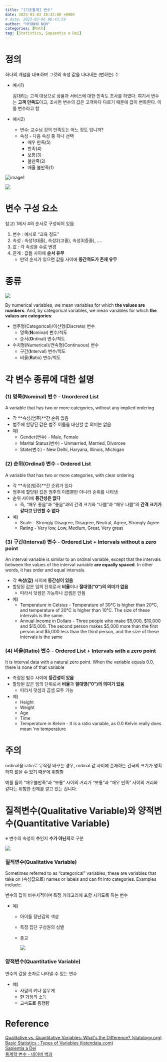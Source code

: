 ```yaml
---
title: "[기초통계] 변수"
date: 2023-01-03 18:32:00 +0900
# date: 2023-03-06 08:43:59
author: "HYUNHO NOH"
categories: [Math]
tag: [Statistics, Sapientia a Dei]
---
```

<!-- author_profile: false
toc: true
sidebar:
    nav: "docs"
--- -->

# 정의

하나의 개념을 대표하며 그것의 속성 값을 나타내는 (변하는) 수

- 예시1)
    
    김대리는 고객 대상으로 상품과 서비스에 대한 만족도 조사를 하였다. 여기서 변수는 **고객 만족도**이고, 조사한 변수의 값은 고객마다 다르기 때문에 값이 변화한다. 이를 변수라고 함
    
- 예시2)
    - 변수: 교수님 강의 만족도는 어느 정도 입니까?
    - 속성 - 다음 속성 중 하나 선택
        - 매우 만족(5)
        - 만족(4)
        - 보통(3)
        - 불만족(2)
        - 매울 불만족(1)

![image1](https://github.com/nhh2907/nhh2907.github.io/blob/master/image/2023-03-15_Math_Statistics_1-5_Variable/1.jpeg)

<img src = "https://github.com/nhh2907/nhh2907.github.io/blob/master/image/2023-03-15_Math_Statistics_1-5_Variable/1.jpeg">


# 변수 구성 요소

참고) 1에서 4의 순서로 구성되어 있음

1. 변수 : 예시로 “교육 정도”
2. 속성 : 속성1(대졸), 속성2(고졸), 속성3(중졸), ….
3. 값 : 각 속성을 수로 변경
4. 관계 : 값들 사이에 **순서 유무**
    - 만약 순서가 있으면 값들 사이에 **등간척도가 존재 유무**

# 종류

<img src = "https://github.com/nhh2907/nhh2907.github.io/blob/master/image/2023-03-15_Math_Statistics_1-5_Variable/4.png">

By numerical variables, we mean variables for which **the values are numbers**. And, by categorical variables, we mean variables for which **the values are categories**:

- 범주형(Categorical)/이산형(Discrete) 변수
    - 명목(**N**ominal) 변수/척도
    - 순서(**O**rdinal) 변수/척도
- 수치형(Numerical)/연속형(Continuous) 변수
    - 구간(**I**nterval) 변수/척도
    - 비율(**R**atio) 변수/척도

# 각 변수 종류에 대한 설명

### (1) 명목(Nominal) 변수 - Unordered List

A variable that has two or more categories, without any implied ordering

- 각 **속성(범주)**간 순위 없음
- 범주에 할당된 값은 범주 이름을 대신할 뿐 의미는 없음
- 예)
    - Gender(변수) - Male, Female
    - Marital Status(변수) - Unmarried, Married, Divorcee
    - State(변수) - New Delhi, Haryana, Illinois, Michigan

### (2) 순위(Ordinal) 변수 - Ordered List

A variable that has two or more categories, with clear ordering

- 각 **속성(범주)**간 순위가 있다
- 범주에 할당된 값은 범주의 이름뿐만 아니라 순위를 나타냄
- 순위 사이에 **등간성은 없다**
    - 즉, “매우 좋음”과 “좋음”과의 간격 크기와 “나쁨”과 “매우 나쁨”의 **간격 크기가 같다고 단언할 수 없다**
- 예)
    - Scale - Strongly Disagree, Disagree, Neutral, Agree, Strongly Agree
    - Rating - Very low, Low, Medium, Great, Very great

### (3) 구간(Interval) 변수 - Ordered List + Intervals without a zero point

An interval variable is similar to an ordinal variable, except that the intervals between the values of the interval variable **are equally spaced**. In other words, it has order and equal intervals.

- 각 **속성(값)** 사이에 **등간성이 있음**
- 할당된 값은 임의 단위로서 **비율**이나 **절대영(”0”)의 의미가 없음**
    - 따라서 덧셈은 가능하나 곱셈은 안됨
- 예)
    - Temperature in Celsius - Temperature of 30°C is higher than 20°C, and temperature of 20°C is higher than 10°C. The size of these intervals is the same.
    - Annual Income in Dollars - Three people who make $5,000, $10,000 and $15,000. The second person makes $5,000 more than the first person and $5,000 less than the third person, and the size of these intervals is the same

### (4) 비율(Ratio) 변수 - Ordered List + Intervals with a zero point

It is interval data with a natural zero point. When the variable equals 0.0, there is none of that variable

- 측정된 범주 사이에 **등간성이 있음**
- 할당된 값은 임의 단위로서 **비율**과 **절대영(”0”)의 의미가 있음**
    - 따라서 덧셈과 곱셈 모두 가능
- 예)
    - Height
    - Weight
    - Age
    - Time
    - Temperature in Kelvin - It is a ratio variable, as 0.0 Kelvin really does mean 'no temperature

# 주의

ordinal을 ratio로 무작정 바꾸는 경우, ordinal 값 사이에 존재하는 간극의 크기가 명확하지 않을 수 있기 때문에 위험함 

예를 들어 “매우불만족”과 “보통” 사이의 거리가 “보통”과 “매우 만족” 사이의 거리와 같다는 위험한 전제를 깔고 있는 겁니다.

# 질적변수(Qualitative Variable)와 양적변수(Quantitative Variable)

<aside>

※ 변수의 속성이 **수**인지 **수가 아닌지**로 구분

</aside>

<img src = "https://github.com/nhh2907/nhh2907.github.io/blob/master/image/2023-03-15_Math_Statistics_1-5_Variable/2.png">

### 질적변수(Qualitative Variable)
    
Sometimes referred to as “categorical” variables, these are variables that take on (속성값으로) names or labels and can fit into categories. Examples include: 

변수의 값이 비수치적이며 특정 카테고리에 포함 시키도록 하는 변수

- 예)
    - 아이들 장난감의 색상
    - 특정 집단 구성원의 성별
    - 종교
        
        <img src = "https://github.com/nhh2907/nhh2907.github.io/blob/master/image/2023-03-15_Math_Statistics_1-5_Variable/3.png">
            
### 양적변수(Quantitative Variable)
    
변수의 값을 숫자로 나타낼 수 있는 변수

- 예)
    - 사람의 키나 몸무게
    - 한 가정의 소득
    - 고속도로 통행량

# Reference

[Qualitative vs. Quantitative Variables: What's the Difference? (statology.org)](https://www.statology.org/qualitative-vs-quantitative-variables/)  
[Basic Statistics : Types of Variables (listendata.com)](https://www.listendata.com/2014/04/basic-statistics-types-of-variables.html)  
[Sapientia a Dei](https://www.youtube.com/watch?v=otvjWhlefnc&t=362s)  
[통계학 변수 - 네이버 백과](https://terms.naver.com/entry.naver?docId=727342&cid=42140&categoryId=42140)